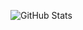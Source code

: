![GitHub Stats](https://github-readme-stats.vercel.app/api?username=itnotf&show_icons=true&theme=radical)
